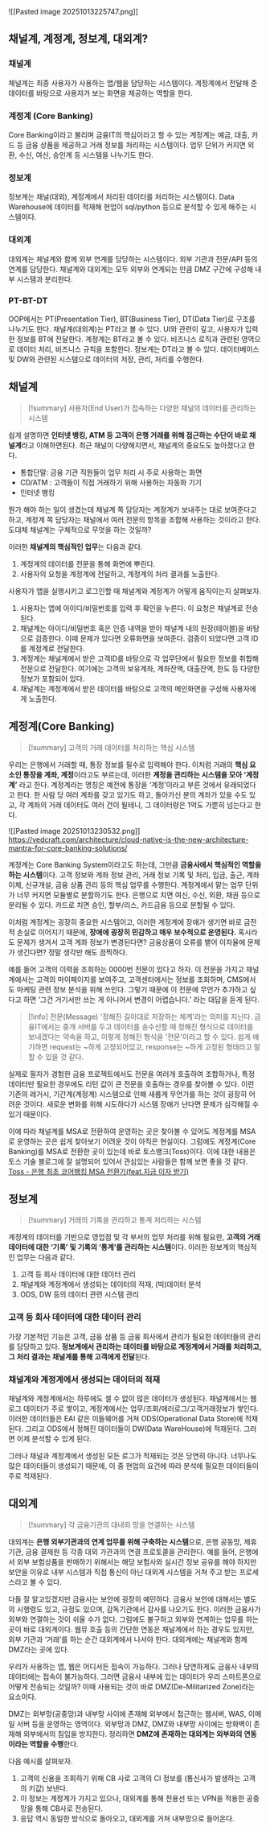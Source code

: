 ![[Pasted image 20251013225747.png]]

## 채널계, 계정계, 정보계, 대외계?

### 채널계
체널계는 최종 사용자가 사용하는 앱/웹을 담당하는 시스템이다. 계정계에서 전달해 준 데이터를 바탕으로 사용자가 보는 화면을 제공하는 역할을 한다.

### 계정계 (Core Banking)
Core Banking이라고 불리며 금융IT의 핵심이라고 할 수 있는 계정계는 예금, 대출, 카드 등 금융 상품을 제공하고 거래 정보를 처리하는 시스템이다. 업무 단위가 커지면 외환, 수신, 여신, 승인계 등 시스템을 나누기도 한다.

### 정보계
정보계는 채널(대외), 계정계에서 처리된 데이터를 처리하는 시스템이다. Data Warehouse에 데이터를 적재해 현업이 sql/python 등으로 분석할 수 있게 해주는 시스템이다.

### 대외계
대외계는 체널계와 함께 외부 연계를 담당하는 시스템이다. 외부 기관과 전문/API 등의 연계를 담당한다. 채널계와 대외계는 모두 외부와 연계되는 만큼 DMZ 구간에 구성해 내부 시스템과 분리한다.

### PT-BT-DT
OOP에서는 PT(Presentation Tier), BT(Business Tier), DT(Data Tier)로 구조를 나누기도 한다.
채널계(대외계)는 PT라고 볼 수 있다. UI와 관련이 깊고, 사용자가 입력한 정보를 BT에 전달한다.
계정계는 BT라고 볼 수 있다. 비즈니스 로직과 관련된 영역으로 데이터 처리, 비즈니스 규칙을 포함한다.
정보계는 DT라고 볼 수 있다. 데이터베이스 및 DW와 관련된 시스템으로 데이터의 저장, 관리, 처리를 수행한다.


## 채널계

> [!summary]
> 사용자(End User)가 접속하는 다양한 채널의 데이터를 관리하는 시스템

쉽게 설명하면 **인터넷 뱅킹, ATM 등 고객이 은행 거래를 위해 접근하는 수단이 바로 채널계**라고 이해하면된다. 최근 채널이 다양해지면서, 채널계의 중요도도 높아졌다고 한다.

- 통합단말: 금융 기관 직원들이 업무 처리 시 주로 사용하는 화면
- CD/ATM : 고객들이 직접 거래하기 위해 사용하는 자동화 기기
- 인터넷 뱅킹

뭔가 해야 하는 일이 생겼는데 채널계 쪽 담당자는 계정계가 보내주는 대로 보여준다고 하고, 계정계 쪽 담당자는 채널에서 여러 전문의 항목을 조합해 사용하는 것이라고 한다. 도대체 채널계는 구체적으로 무엇을 하는 것일까?

이러한 **채널계의 핵심적인 업무**는 다음과 같다.
1. 계정계의 데이터를 전문을 통해 화면에 뿌린다.
2. 사용자의 요청을 계정계에 전달하고, 계정계의 처리 결과를 노출한다.

사용자가 앱을 실행시키고 로그인할 때 채널계와 계정계가 어떻게 움직이는지 살펴보자.

1. 사용자는 앱에 아이디/비밀번호를 입력 후 확인을 누른다. 이 요청은 채널계로 전송된다.
2. 채널계는 아이디/비밀번호 혹은 인증 내역을 받아 채널계 내의 원장(테이블)을 바탕으로 검증한다. 이때 문제가 있다면 오류화면을 보여준다. 검증이 되었다면 고객 ID를 계정계로 전달한다.
3. 계정계는 채널계에서 받은 고객ID를 바탕으로 각 업무단에서 필요한 정보를 취합해 전문으로 전달한다. 여기에는 고객의 보유계좌, 계좌잔액, 대출잔액, 한도 등 다양한 정보가 포함되어 있다.
4. 채널계는 계정계에서 받은 데이터를 바탕으로 고객의 메인화면을 구성해 사용자에게 노출한다.

## 계정계(Core Banking)

> [!summary]
> 고객의 거래 데이터를 처리하는 핵심 시스템

우리는 은행에서 거래할 때, 통장 정보를 필수로 입력해야 한다. 이처럼 거래의 **핵심 요소인 통장을 계좌, 계정**이라고도 부르는데, 이러한 **계정을 관리하는 시스템을 모아 ‘계정계’** 라고 한다.
계정계라는 명칭은 예전에 통장을 ‘계정’이라고 부른 것에서 유래되었다고 한다. 한 사람 당 여러 계좌를 갖고 있기도 하고, 돌아가신 분의 계좌가 있을 수도 있고, 각 계좌의 거래 데이터도 여러 건이 될테니, 그 데이터량은 1억도 가뿐히 넘는다고 한다.

![[Pasted image 20251013230532.png]]
https://vedcraft.com/architecture/cloud-native-is-the-new-architecture-mantra-for-core-banking-solutions/

계정계는 Core Banking System이라고도 하는데, 그만큼 **금융사에서 핵심적인 역할을 하는 시스템**이다.
고객 정보와 계좌 정보 관리, 거래 정보 기록 및 처리, 입금, 출근, 계좌이체, 신규개설, 금융 상품 관리 등의 핵심 업무를 수행한다. 계정계에서 맡는 업무 단위가 너무 커지면 모듈별로 분할하기도 한다. 은행으로 치면 여신, 수신, 외환, 채권 등으로 분리될 수 있다. 카드로 치면 승인, 할부/리스, 카드금융 등으로 분할될 수 있다.

이처럼 계정계는 굉장히 중요한 시스템이고, 이러한 계정계에 장애가 생기면 바로 금전적 손실로 이어지기 때문에, **장애에 굉장히 민감하고 매우 보수적으로 운영된다.** 혹시라도 문제가 생겨서 고객 계좌 정보가 변경된다면? 금융상품이 오류를 뱉어 이자율에 문제가 생긴다면? 정말 생각만 해도 끔찍하다.

예를 들어 고객의 이력을 조회하는 0000번 전문이 있다고 하자. 이 전문을 가지고 채널계에서는 고객의 마이페이지를 보여주고, 고객센터에서는 정보를 조회하며, CMS에서도 마케팅 관련 정보 분석을 위해 쓰인다. 그렇기 때문에 이 전문에 무언가 추가하고 싶다고 하면 ‘그건 거기서만 쓰는 게 아니어서 변경이 어렵습니다.’ 라는 대답을 듣게 된다.

> [!info] 전문(Message)
> '정해진 길이대로 저장하는 체계'라는 의미를 지닌다. 금융IT에서는 중개 서버를 두고 데이터를 송수신할 때 정해진 형식으로 데이터를 보내겠다는 약속을 하고, 이렇게 정해진 형식을 '전문'이라고 할 수 있다. 쉽게 얘기하면 request는 ~하게 고정되어있고, response는 ~하게 고정된 형태라고 말할 수 있을 것 같다.

실제로 필자가 경험한 금융 프로젝트에서도 전문을 여러개 호출하여 조합하거나, 특정 데이터만 필요한 경우에도 리턴 값이 큰 전문을 호출하는 경우를 찾아볼 수 있다. 이런 기존의 레거시, 기간계(계정계) 시스템으로 인해 새롭게 무언가를 하는 것이 굉장히 어려운 것이다. 새로운 변화를 위해 시도하다가 시스템 장애가 난다면 문제가 심각해질 수 있기 때문이다.

이에 따라 채널계를 MSA로 전환하여 운영하는 곳은 찾아볼 수 있어도 계정계를 MSA로 운영하는 곳은 쉽게 찾아보기 어려운 것이 아직은 현실이다. 그럼에도 계정계(Core Banking)를 MSA로 전환한 곳이 있는데 바로 토스뱅크(Toss)이다. 이에 대한 내용은 토스 기술 블로그에 잘 설명되어 있어서 관심있는 사람들은 함께 보면 좋을 것 같다.
[Toss - 은행 최초 코어뱅킹 MSA 전환기(feat.지금 이자 받기)](https://toss.tech/article/slash23-corebanking)

## 정보계

> [!summary]
> 거래의 기록을 관리하고 통계 처리하는 시스템

계정계의 데이터를 기반으로 영업점 및 각 부서의 업무 처리를 위해 필요한, **고객의 거래 데이터에 대한 ‘기록’ 및 기록의 ‘통계’를 관리하는 시스템**이다. 이러한 정보계의 핵심적인 업무는 다음과 같다.
1. 고객 등 회사 데이터에 대한 데이터 관리
2. 채널계와 계정계에서 생성되는 데이터의 적재, (빅)데이터 분석
3. ODS, DW 등의 데이터 관련 시스템 관리

### 고객 등 회사 데이터에 대한 데이터 관리
가장 기본적인 기능은 고객, 금융 상품 등 금융 회사에서 관리가 필요한 데이터들의 관리를 담당하고 있다.
**정보계에서 관리하는 데이터를 바탕으로 계정계에서 거래를 처리하고, 그 처리 결과는 채널계를 통해 고객에게 전달**된다.

### 채널계와 계정계에서 생성되는 데이터의 적재
채널계와 계정계에서는 하루에도 셀 수 없이 많은 데이터가 생성된다. 채널계에서는 웹로그 데이터가 주로 쌓이고, 계정계에서는 업무/조회/에러로그/고객거래정보가 쌓인다. 이러한 데이터들은 EAI 같은 미들웨어를 거쳐 ODS(Operational Data Store)에 적재된다. 그리고 ODS에서 정해진 데이터들이 DW(Data WareHouse)에 적재된다. 그러면 이제 분석할 수 있게 된다.

그러나 채널과 계정계에서 생성된 모든 로그가 적재되는 것은 당연히 아니다. 너무나도 많은 데이터들이 생성되기 때문에, 이 중 현업의 요건에 따라 분석에 필요한 데이터들이 주로 적재된다.

## 대외계

> [!summary]
> 각 금융기관의 대내외 망을 연결하는 시스템


대외계는 **은행 외부기관과의 연계 업무를 위해 구축하는 시스템**으로, 은행 공동망, 제휴 기관, 금융 결제원 등 각종 대외 가관과의 연결 프로토콜을 관리한다. 예를 들어, 은행에서 외부 보험상품을 판매하기 위해서는 해당 보험사와 실시간 정보 공유를 해야 하지만 보안을 이유로 내부 시스템과 직접 통신이 아닌 대외계 시스템을 거쳐 주고 받는 프로세스라고 볼 수 있다.

다들 잘 알고있겠지만 금융사는 보안에 굉장히 예민하다. 금융사 보안에 대해서는 별도의 시행령도 있고, 규정도 있으며, 감독기관에서 감사를 나오기도 한다. 이러한 금융사가 외부와 연결하는 것이 쉬울 수가 없다. 그럼에도 불구하고 외부와 연계하는 업무를 하는 곳이 바로 대외계이다. 웹뮤 호출 등의 간단한 연동은 채널계에서 하는 경우도 있지만, 외부 기관과 ‘거래’를 하는 순간 대외계에서 나서야 한다. 대외계에는 채널계와 함께 DMZ라는 곳에 있다.

우리가 사용하는 앱, 웹은 어디서든 접속이 가능하다. 그러나 당연하게도 금융사 내부의 데이터에는 접속이 불가능하다. 그러면 금융사 내부에 있는 데이터가 우리 스마트폰으로 어떻게 전송되는 것일까? 이때 사용되는 것이 바로 DMZ(De-Militarized Zone)라는 요소이다.

DMZ는 외부망(공중망)과 내부망 사이에 존재해 외부에서 접근하는 웹서버, WAS, 이메일 서버 등을 운영하는 영역이다. 외부망과 DMZ, DMZ와 내부망 사이에는 방화벽이 존재해 외부에서의 침입을 방지한다. 정리하면 **DMZ에 존재하는 대외계는 외부와의 연동이라는 역할을 수행**한다.

다음 예시를 살펴보자.
1. 고객의 신용을 조회하기 위해 CB 사로 고객의 CI 정보를 (통신사가 발생하는 고객의 키값) 보낸다.
2. 이 정보는 계정계가 가지고 있으나, 대외계를 통해 전용선 또는 VPN을 적용한 공중망을 통해 CB사로 전송된다.
3. 응답 역시 동일한 방식으로 돌아오고, 대외계를 거쳐 내부망으로 들어온다.